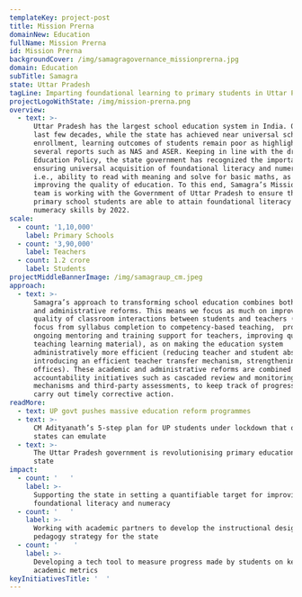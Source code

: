 ```yaml
---
templateKey: project-post
title: Mission Prerna
domainNew: Education
fullName: Mission Prerna
id: Mission Prerna
backgroundCover: /img/samagragovernance_missionprerna.jpg
domain: Education
subTitle: Samagra
state: Uttar Pradesh
tagLine: Imparting foundational learning to primary students in Uttar Pradesh
projectLogoWithState: /img/mission-prerna.png
overview:
  - text: >-
      Uttar Pradesh has the largest school education system in India. Over the
      last few decades, while the state has achieved near universal school
      enrollment, learning outcomes of students remain poor as highlighted by
      several reports such as NAS and ASER. Keeping in line with the draft New
      Education Policy, the state government has recognized the importance of
      ensuring universal acquisition of foundational literacy and numeracy,
      i.e., ability to read with meaning and solve for basic maths, as key to
      improving the quality of education. To this end, Samagra’s Mission Prerna
      team is working with the Government of Uttar Pradesh to ensure that all
      primary school students are able to attain foundational literacy and
      numeracy skills by 2022.
scale:
  - count: '1,10,000'
    label: Primary Schools
  - count: '3,90,000'
    label: Teachers
  - count: 1.2 crore
    label: Students
projectMiddleBannerImage: /img/samagraup_cm.jpeg
approach:
  - text: >-
      Samagra’s approach to transforming school education combines both academic
      and administrative reforms. This means we focus as much on improving the
      quality of classroom interactions between students and teachers (shifting
      focus from syllabus completion to competency-based teaching,  providing
      ongoing mentoring and training support for teachers, improving quality of
      teaching learning material), as on making the education system
      administratively more efficient (reducing teacher and student absenteeism,
      introducing an efficient teacher transfer mechanism, strengthening field
      offices). These academic and administrative reforms are combined with
      accountability initiatives such as cascaded review and monitoring
      mechanisms and third-party assessments, to keep track of progress and
      carry out timely corrective action.
readMore:
  - text: UP govt pushes massive education reform programmes
  - text: >-
      CM Adityanath’s 5-step plan for UP students under lockdown that other
      states can emulate
  - text: >-
      The Uttar Pradesh government is revolutionising primary education in the
      state
impact:
  - count: '   '
    label: >-
      Supporting the state in setting a quantifiable target for improving
      foundational literacy and numeracy
  - count: '   '
    label: >-
      Working with academic partners to develop the instructional design and
      pedagogy strategy for the state
  - count: '    '
    label: >-
      Developing a tech tool to measure progress made by students on key
      academic metrics
keyInitiativesTitle: '  '
---
```


